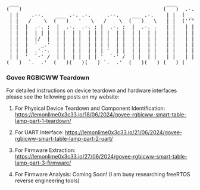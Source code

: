 <pre>
 ___                                               ___                                
(   )                                             (   )  .-.                          
 | |    .--.    ___ .-. .-.     .--.    ___ .-.    | |  ( __)  ___ .-. .-.     .--.   
 | |   /    \  (   )   '   \   /    \  (   )   \   | |  (''") (   )   '   \   /    \  
 | |  |  .-. ;  |  .-.  .-. ; |  .-. ;  |  .-. .   | |   | |   |  .-.  .-. ; |  .-. ; 
 | |  |  | | |  | |  | |  | | | |  | |  | |  | |   | |   | |   | |  | |  | | |  | | | 
 | |  |  |/  |  | |  | |  | | | |  | |  | |  | |   | |   | |   | |  | |  | | |  |/  | 
 | |  |  ' _.'  | |  | |  | | | |  | |  | |  | |   | |   | |   | |  | |  | | |  ' _.' 
 | |  |  .'.-.  | |  | |  | | | '  | |  | |  | |   | |   | |   | |  | |  | | |  .'.-. 
 | |  '  `-' /  | |  | |  | | '  `-' /  | |  | |   | |   | |   | |  | |  | | '  `-' / 
(___)  `.__.'  (___)(___)(___) `.__.'  (___)(___) (___) (___) (___)(___)(___) `.__.'  
</pre>

### Govee RGBICWW Teardown ####

For detailed instructions on device teardown and hardware interfaces please see the
following posts on my website:

1) For Physical Device Teardown and Component Identification:
   https://lemonlime0x3c33.io/18/06/2024/govee-rgbicww-smart-table-lamp-part-1-teardown/
   
2) For UART Interface:
   https://lemonlime0x3c33.io/21/06/2024/govee-rgbicww-smart-table-lamp-part-2-uart/
   
3) For Firmware Extraction:
   https://lemonlime0x3c33.io/27/06/2024/govee-rgbicww-smart-table-lamp-part-3-firmware/

4) For Firmware Analysis:
   Coming Soon! (I am busy researching freeRTOS reverse engineering tools)
